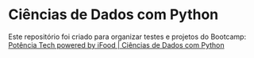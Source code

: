 # Ciências de Dados com Python

Este repositório foi criado para organizar testes e projetos do Bootcamp: [Potência Tech powered by iFood | Ciências de Dados com Python](https://web.dio.me/track/potencia-tech-powered-ifood-ciencias-de-dados-com-python) 
